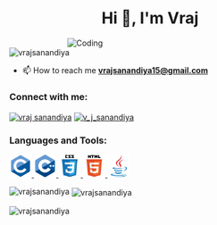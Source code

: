 <h1 align="center">Hi 👋, I'm Vraj</h1>
<img align="right" alt="Coding" width="400" src="https:https://www.google.com/imgres?imgurl=https%3A%2F%2Fcdn.dribbble.com%2Fusers%2F926537%2Fscreenshots%2F4502924%2Fpython-2.gif&tbnid=XialIsv7hGa1mM&vet=12ahUKEwj9jK-Rma6HAxXkkmMGHfsuA04QMygqegUIARDqAQ..i&imgrefurl=https%3A%2F%2Fdribbble.com%2Fshots%2F4502924-Python-developer-animation&docid=rKHEQCuIluLUiM&w=800&h=600&q=animated%20coding%20gif&ved=2ahUKEwj9jK-Rma6HAxXkkmMGHfsuA04QMygqegUIARDqAQ">
<p align="left"> <img src="https://komarev.com/ghpvc/?username=vrajsanandiya&label=Profile%20views&color=0e75b6&style=flat" alt="vrajsanandiya" /> </p>

- 📫 How to reach me **vrajsanandiya15@gmail.com**

<h3 align="left">Connect with me:</h3>
<p align="left">
<a href="https://linkedin.com/in/vraj sanandiya" target="blank"><img align="center" src="https://raw.githubusercontent.com/rahuldkjain/github-profile-readme-generator/master/src/images/icons/Social/linked-in-alt.svg" alt="vraj sanandiya" height="30" width="40" /></a>
<a href="https://instagram.com/v_j_sanandiya" target="blank"><img align="center" src="https://raw.githubusercontent.com/rahuldkjain/github-profile-readme-generator/master/src/images/icons/Social/instagram.svg" alt="v_j_sanandiya" height="30" width="40" /></a>
</p>

<h3 align="left">Languages and Tools:</h3>
<p align="left"> <a href="https://www.cprogramming.com/" target="_blank" rel="noreferrer"> <img src="https://raw.githubusercontent.com/devicons/devicon/master/icons/c/c-original.svg" alt="c" width="40" height="40"/> </a> <a href="https://www.w3schools.com/cpp/" target="_blank" rel="noreferrer"> <img src="https://raw.githubusercontent.com/devicons/devicon/master/icons/cplusplus/cplusplus-original.svg" alt="cplusplus" width="40" height="40"/> </a> <a href="https://www.w3schools.com/css/" target="_blank" rel="noreferrer"> <img src="https://raw.githubusercontent.com/devicons/devicon/master/icons/css3/css3-original-wordmark.svg" alt="css3" width="40" height="40"/> </a> <a href="https://www.w3.org/html/" target="_blank" rel="noreferrer"> <img src="https://raw.githubusercontent.com/devicons/devicon/master/icons/html5/html5-original-wordmark.svg" alt="html5" width="40" height="40"/> </a> <a href="https://www.java.com" target="_blank" rel="noreferrer"> <img src="https://raw.githubusercontent.com/devicons/devicon/master/icons/java/java-original.svg" alt="java" width="40" height="40"/> </a> </p>

<p><img align="left" src="https://github-readme-stats.vercel.app/api/top-langs?username=vrajsanandiya&show_icons=true&locale=en&layout=compact" alt="vrajsanandiya" /></p>

<p>&nbsp;<img align="center" src="https://github-readme-stats.vercel.app/api?username=vrajsanandiya&show_icons=true&locale=en" alt="vrajsanandiya" /></p>

<p><img align="center" src="https://github-readme-streak-stats.herokuapp.com/?user=vrajsanandiya&" alt="vrajsanandiya" /></p>
